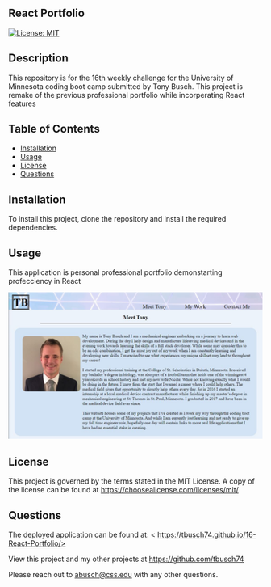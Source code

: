 ## React Portfolio

  [![License: MIT](https://img.shields.io/badge/License-MIT-yellow.svg)](https://opensource.org/licenses/MIT)

  ## Description

  This repository is for the 16th weekly challenge for the University of Minnesota coding boot camp submitted by Tony Busch. This project is remake of the previous professional portfolio while incorperating React features

  ## Table of Contents
  
  * [Installation](#installation)
  * [Usage](#usage)
  * [License](#license)
  * [Questions](#questions)
  
  ## Installation

  To install this project, clone the repository and install the required dependencies.
  
  ## Usage

  This application is personal professional portfolio demonstarting profecciency in React
  
  ![React Portfolio](/public/assets/images/Screenshot.JPG)

  
  ## License

  This project is governed by the terms stated in the MIT License. A copy of the license can be found at https://choosealicense.com/licenses/mit/
  
  ## Questions

  The deployed application can be found at: < https://tbusch74.github.io/16-React-Portfolio/>

  View this project and my other projects at <https://github.com/tbusch74>

  Please reach out to <abusch@css.edu> with any other questions.
